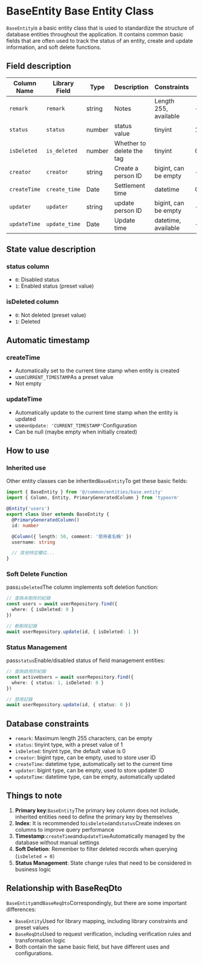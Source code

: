 # BaseEntity Base Entity Class

`BaseEntity`is a basic entity class that is used to standardize the structure of database entities throughout the application. It contains common basic fields that are often used to track the status of an entity, create and update information, and soft delete functions.

## Field description

| Column Name | Library Field | Type | Description | Constraints | Preset Values ​​|
| ------- | --------- | ---- | ---- | ---- | ------ |
| `remark` | `remark`| string | Notes | Length 255, available | - |
| `status` | `status`| number | status value | tinyint | 1 |
| `isDeleted` | `is_deleted`| number | Whether to delete the tag | tinyint | 0 |
| `creator` | `creator`| string | Create a person ID | bigint, can be empty | - |
| `createTime` | `create_time`| Date | Settlement time | datetime | CURRENT_TIMESTAMP |
| `updater` | `updater`| string | update person ID | bigint, can be empty | - |
| `updateTime` | `update_time`| Date | Update time | datetime, available | - |

## State value description

### status column
- `0`: Disabled status
- `1`: Enabled status (preset value)

### isDeleted column
- `0`: Not deleted (preset value)
- `1`: Deleted

## Automatic timestamp

### createTime
- Automatically set to the current time stamp when entity is created
- use`CURRENT_TIMESTAMP`As a preset value
- Not empty

### updateTime
- Automatically update to the current time stamp when the entity is updated
- use`onUpdate: 'CURRENT_TIMESTAMP'`Configuration
- Can be null (maybe empty when initially created)

## How to use

### Inherited use

Other entity classes can be inherited`BaseEntity`To get these basic fields:

```typescript
import { BaseEntity } from '@/common/entities/base.entity'
import { Column, Entity, PrimaryGeneratedColumn } from 'typeorm'

@Entity('users')
export class User extends BaseEntity {
  @PrimaryGeneratedColumn()
  id: number

  @Column({ length: 50, comment: '使用者名稱' })
  username: string

  // 其他特定欄位...
}
```

### Soft Delete Function

pass`isDeleted`The column implements soft deletion function:

```typescript
// 查詢未刪除的紀錄
const users = await userRepository.find({
  where: { isDeleted: 0 }
})

// 軟刪除記錄
await userRepository.update(id, { isDeleted: 1 })
```

### Status Management

pass`status`Enable/disabled status of field management entities:

```typescript
// 查詢啟用的紀錄
const activeUsers = await userRepository.find({
  where: { status: 1, isDeleted: 0 }
})

// 禁用記錄
await userRepository.update(id, { status: 0 })
```

## Database constraints

- `remark`: Maximum length 255 characters, can be empty
- `status`: tinyint type, with a preset value of 1
- `isDeleted`: tinyint type, the default value is 0
- `creator`: bigint type, can be empty, used to store user ID
- `createTime`: datetime type, automatically set to the current time
- `updater`: bigint type, can be empty, used to store updater ID
- `updateTime`: datetime type, can be empty, automatically updated

## Things to note

1. **Primary key**:`BaseEntity`The primary key column does not include, inherited entities need to define the primary key by themselves
2. **Index**: It is recommended to`isDeleted`and`status`Create indexes on columns to improve query performance
3. **Timestamp**:`createTime`and`updateTime`Automatically managed by the database without manual settings
4. **Soft Deletion**: Remember to filter deleted records when querying (`isDeleted = 0`）
5. **Status Management**: State change rules that need to be considered in business logic

## Relationship with BaseReqDto

`BaseEntity`and`BaseReqDto`Correspondingly, but there are some important differences:

- `BaseEntity`Used for library mapping, including library constraints and preset values
- `BaseReqDto`Used to request verification, including verification rules and transformation logic
- Both contain the same basic field, but have different uses and configurations.
